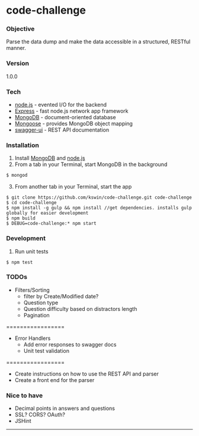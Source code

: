 # code-challenge
### Objective
Parse the data dump and make the data accessible in a structured, RESTful manner.

### Version
1.0.0

### Tech

* [node.js] - evented I/O for the backend
* [Express] - fast node.js network app framework 
* [MongoDB] - document-oriented database 
* [Mongoose] - provides MongoDB object mapping 
* [swagger-ui] - REST API documentation

### Installation
1. Install [MongoDB] and [node.js]
2. From a tab in your Terminal, start MongoDB in the background
```sh
$ mongod
``` 
3. From another tab in your Terminal, start the app
```
$ git clone https://github.com/kswin/code-challenge.git code-challenge
$ cd code-challenge
$ npm install -g gulp && npm install //get dependencies. installs gulp globally for easier development
$ npm build
$ DEBUG=code-challenge:* npm start
```

### Development
1. Run unit tests
```
$ npm test
```

### TODOs
- Filters/Sorting
    - filter by Create/Modified date?
    - Question type
    - Question difficulty based on distractors length
    - Pagination

=================
- Error Handlers
    - Add error responses to swagger docs
    - Unit test validation

=================
- Create instructions on how to use the REST API and parser
- Create a front end for the parser

### Nice to have
- Decimal points in answers and questions
- SSL? CORS? OAuth?
- JSHint

----

[MongoDB]:http://docs.mongodb.org/manual/
[node.js]:http://nodejs.org
[express]:http://expressjs.com
[Mongoose]:http://mongoosejs.com/docs/guide.html
[swagger-ui]: https://github.com/swagger-api/swagger-ui

